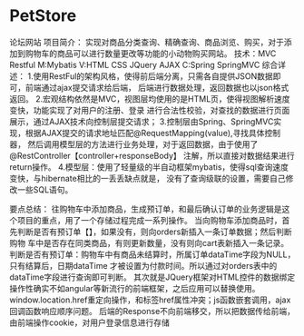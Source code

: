 # PetStore
论坛网站
项目简介：
    实现对商品分类查询、精确查询、商品浏览、购买，对于添加到购物车的商品可以进行数量更改等功能的小动物购买网站。
技术：MVC Restful
M:Mybatis
V:HTML CSS JQuery AJAX
C:Spring SpringMVC
综合详述：
1.使用RestFul的架构风格，使得前后端分离，只需各自提供JSON数据即可，前端通过ajax提交请求给后端，
后端进行数据处理，返回数据也以json格式返回。
2.宏观结构依然是MVC，视图层均使用的是HTML页，使得视图解析速度变快，功能实现了对用户的注册、登录
进行合法性校验，对查找的数据进行页面展示，通过AJAX技术向控制层提交请求；
3.控制层由Spring、SpringMVC实现，根据AJAX提交的请求地址匹配@RequestMapping(value),寻找具体控制器，
然后调用模型层的方法进行业务处理，对于返回数据，由于使用了@RestController【controller+responseBody】
注解，所以直接对数据结果进行return操作。
4.模型层：使用了轻量级的半自动框架mybatis，使得sql查询速度变快，与hibernate相比的一丢丢缺点就是，
没有了查询级联的设置，需要自己修改一些SQL语句。

要点总结：
往购物车中添加商品，生成预订单，和最后确认订单的业务逻辑是这个项目的重点，用了一个存储过程完成一系列操作。
当向购物车添加商品时，首先判断是否有预订单【】，如果没有，则向orders新插入一条订单数据；然后判断购物
车中是否存在同类商品，有则更新数量，没有则向cart表新插入一条记录。
判断是否有预订单：购物车中有商品未结算时，所属订单dataTime字段为NULL，只有结算后，日期dataTime
才被设置为付款时间。所以通过对orders表中的dataTime字段进行查询即可判断。
其次就是JQuery框架对HTML控件的数据绑定操作性确实不如angular等新流行的前端框架，之后应用可以替换使用。
window.location.href重定向操作，和<a>标签href属性冲突；js函数嵌套调用，ajax回调函数响应顺序问题。
后端的Response不向前端移交，所以把数据传给前端，由前端操作cookie，对用户登录信息进行存储
